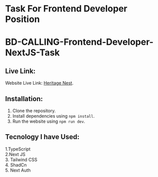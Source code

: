 # Task For Frontend Developer Position

# BD-CALLING-Frontend-Developer-NextJS-Task

## Live Link:

Website Live Link: [Heritage Nest](https://bdcalling-simple-food.vercel.app/).

## Installation:

1. Clone the repository.
2. Install dependencies using `npm install`.
3. Run the website using `npm run dev`.

## Tecnology I have Used:

1.TypeScript <br/> 2.Next JS <br/> 3. Tailwind CSS <br/> 4. ShadCn <br/> 5. Next Auth <br/>
